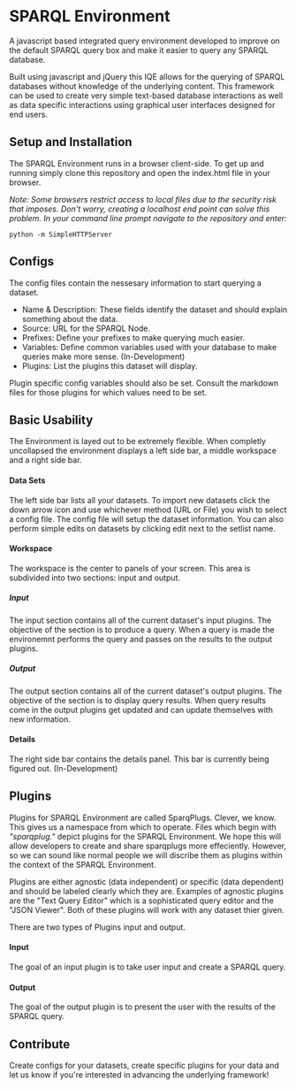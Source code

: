 SPARQL Environment
==================

A javascript based integrated query environment developed to improve on the default SPARQL query box and make it easier to query any SPARQL database.

Built using javascript and jQuery this IQE allows for the querying of SPARQL databases without knowledge of the underlying content. This framework can be used to create very simple text-based database interactions as well as data specific interactions using graphical user interfaces designed for end users.

## Setup and Installation

The SPARQL Environment runs in a browser client-side. To get up and running simply clone this repository and open the index.html file in your browser. 

*Note: Some browsers restrict access to local files due to the security risk that imposes. Don't worry, creating a localhost end point can solve this problem. In your command line prompt navigate to the repository and enter:*

`python -m SimpleHTTPServer`

## Configs

The config files contain the nessesary information to start querying a dataset. 

- Name & Description: These fields identify the dataset and should explain something about the data.
- Source: URL for the SPARQL Node. 
- Prefixes: Define your prefixes to make querying much easier.
- Variables: Define common variables used with your database to make queries make more sense. (In-Development)
- Plugins: List the plugins this dataset will display.

Plugin specific config variables should also be set. Consult the markdown files for those plugins for which values need to be set.

## Basic Usability

The Environment is layed out to be extremely flexible. When completly uncollapsed the environment displays a left side bar, a middle workspace and a right side bar.

#### Data Sets

The left side bar lists all your datasets. To import new datasets click the down arrow icon and use whichever method (URL or File) you wish to select a config file. The config file will setup the dataset information. You can also perform simple edits on datasets by clicking edit next to the setlist name.

#### Workspace

The workspace is the center to panels of your screen. This area is subdivided into two sections: input and output.

##### Input

The input section contains all of the current dataset's input plugins. The objective of the section is to produce a query. When a query is made the environemnt performs the query and passes on the results to the output plugins.

##### Output

The output section contains all of the current dataset's output plugins. The objective of the section is to display query results. When query results come in the output plugins get updated and can update themselves with new information.

#### Details

The right side bar contains the details panel. This bar is currently being figured out. (In-Development)

## Plugins

Plugins for SPARQL Environment are called SparqPlugs. Clever, we know. This gives us a namespace from which to operate. Files which begin with *"sparqplug."* depict plugins for the SPARQL Environment. We hope this will allow developers to create and share sparqplugs more effeciently. However, so we can sound like normal people we will discribe them as plugins within the context of the SPARQL Environment. 

Plugins are either agnostic (data independent) or specific (data dependent) and should be labeled clearly which they are. Examples of agnostic plugins are the "Text Query Editor" which is a sophisticated query editor and the "JSON Viewer". Both of these plugins will work with any dataset thier given.

There are two types of Plugins input and output.

#### Input

The goal of an input plugin is to take user input and create a SPARQL query.  

#### Output

The goal of the output plugin is to present the user with the results of the SPARQL query.

## Contribute

Create configs for your datasets, create specific plugins for your data and let us know if you're interested in advancing the underlying framework!
